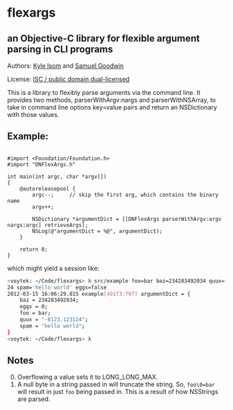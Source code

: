 # flexargs
## an Objective-C library for flexible argument parsing in CLI programs

Authors: [Kyle Isom](http://www.kyleisom.net/about) and 
[Samuel Goodwin](http://samuelgoodwin.tumblr.com)

License: [ISC / public domain dual-licensed](http://www.brokenlcd.net/license.txt)

This is a library to flexibly parse arguments via the command line. It provides two methods,
parserWithArgv:nargs and parserWithNSArray, to take in command line options key=value pairs
and return an NSDictionary with those values. 

## Example:

```objc

#import <Foundation/Foundation.h>
#import "DNFlexArgs.h"

int main(int argc, char *argv[])
{
    @autoreleasepool {
        argc--;     // skip the first arg, which contains the binary name
        argv++;

        NSDictionary *argumentDict = [[DNFlexArgs parserWithArgv:argv nargs:argc] retrieveArgs];
        NSLog(@"argumentDict = %@", argumentDict);
    }

    return 0;
}
```

which might yield a session like:

```bash
<voytek: ~/Code/flexargs> λ src/example foo=bar baz=234283492034 quux=-8123.1231
24 spam='hello world' eggs=false
2012-03-15 16:06:29.815 example[40173:707] argumentDict = {
    baz = 234283492034;
    eggs = 0;
    foo = bar;
    quux = "-8123.123124";
    spam = "hello world";
}
<voytek: ~/Code/flexargs> λ 
```

## Notes

0. Overflowing a value sets it to LONG_LONG_MAX.
0. A null byte in a string passed in will truncate the string. So, `foo\0=bar`
will result in just `foo` being passed in. This is a result of how NSStrings
are parsed.
